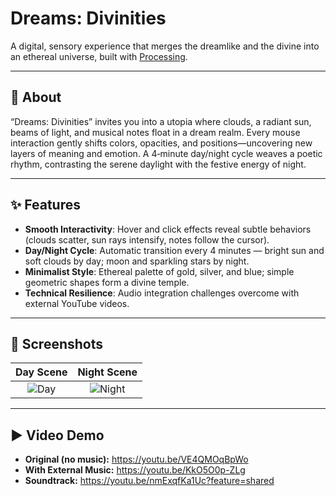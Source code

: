 # Dreams: Divinities

A digital, sensory experience that merges the dreamlike and the divine into an ethereal universe, built with [Processing](https://processing.org).

---

## 🌌 About

“Dreams: Divinities” invites you into a utopia where clouds, a radiant sun, beams of light, and musical notes float in a dream realm. Every mouse interaction gently shifts colors, opacities, and positions—uncovering new layers of meaning and emotion. A 4‑minute day/night cycle weaves a poetic rhythm, contrasting the serene daylight with the festive energy of night.

---

## ✨ Features

- **Smooth Interactivity**: Hover and click effects reveal subtle behaviors (clouds scatter, sun rays intensify, notes follow the cursor).  
- **Day/Night Cycle**: Automatic transition every 4 minutes — bright sun and soft clouds by day; moon and sparkling stars by night.  
- **Minimalist Style**: Ethereal palette of gold, silver, and blue; simple geometric shapes form a divine temple.  
- **Technical Resilience**: Audio integration challenges overcome with external YouTube videos.

---

## 📸 Screenshots

| Day Scene | Night Scene |
|:---------:|:-----------:|
| ![Day](https://github.com/user-attachments/assets/d4dd234c-f055-4e6c-849d-37e048e90257.png) | ![Night](https://github.com/user-attachments/assets/86d78c69-3518-4963-852a-484b05e25975.png) |



---

## ▶️ Video Demo

- **Original (no music):** https://youtu.be/VE4QMOqBpWo  
- **With External Music:** https://youtu.be/KkO5O0p-ZLg  
- **Soundtrack:** https://youtu.be/nmExqfKa1Uc?feature=shared  
